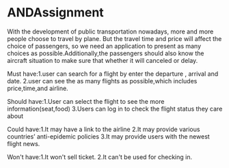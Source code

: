 # ANDAssignment
 

With the development of public transportation nowadays, more and more people choose to travel by plane. But the travel time and price will affect the choice of passengers, so we need an application to present as many choices as possible.Additionally,the passengers should also know the aircraft situation to make sure that whether it will canceled or delay.



Must have:1.user can search for a flight by enter the departure , arrival and date.
          2.user can see the as many flights as possible,which includes price,time,and airline.
          
          
Should have:1.User can select the flight to see the more information(seat,food)
            3.Users can log in to check the flight status they care about
         

Could have:1.It may have a link to the airline
           2.It may provide various countries’ anti-epidemic policies
           3.It may provide users with the newest flight news.

Won't have:1.It won't sell ticket.
           2.It can't be used for checking in.

